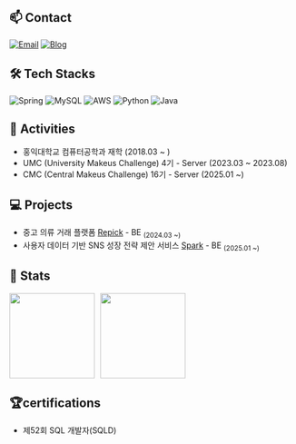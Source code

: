 ## 📫 Contact

[![Email](https://img.shields.io/badge/-Email-%2312100E?style=flat&logo=gmail&logoColor=white)](mailto:sky980221@naver.com)
  [![Blog](https://img.shields.io/badge/Blog-FF8800?style=flat&logo=tistory&logoColor=white)](https://dori-dol2.tistory.com/)

## 🛠 Tech Stacks

![Spring](https://img.shields.io/badge/Spring-6DB33F?style=flat-square&logo=Spring&logoColor=white)
![MySQL](https://img.shields.io/badge/MySQL-4479A1?style=flat-square&logo=MySQL&logoColor=white)
![AWS](https://img.shields.io/badge/AWS-232F3E?style=flat-square&logo=Amazon%20AWS&logoColor=white)
![Python](https://img.shields.io/badge/Python-3776AB?style=flat-square&logo=python&logoColor=white)
![Java](https://img.shields.io/badge/Java-007396?style=flat-square&logo=Java&logoColor=white&logoWidth=20)

## 🎠 Activities 
- 홍익대학교 컴퓨터공학과 재학 (2018.03 ~ )
- UMC (University Makeus Challenge) 4기 - Server (2023.03 ~ 2023.08)
- CMC (Central Makeus Challenge) 16기 - Server (2025.01 ~)

## 💻 Projects 
- 중고 의류 거래 플랫폼 <a href="https://github.com/Repick-official/repick-server-v2">Repick</a> - BE <sub>(2024.03 ~)</sub>
- 사용자 데이터 기반 SNS 성장 전략 제안 서비스 <a href="https://github.com/Central-MakeUs/Spark-Server">Spark</a> - BE <sub>(2025.01 ~)</sub>
## 🏅 Stats
<div style="display: flex; align-items: center;">
  <a href="https://github.com/anuraghazra/github-readme-stats">
    <img src="https://github-readme-stats.vercel.app/api?username=sky980221&show_icons=true&theme=material-palenight&hide_border=true&bg_color=20232a&icon_color=58A6FF&text_color=fff&title_color=58A6FF&count_private=true" style="height: 150px;"/>
  </a>
  <a href="https://solved.ac/sky980221" style="margin-left: 10px;">
    <img src="http://mazassumnida.wtf/api/v2/generate_badge?boj=sky980221" style="height: 150px;"/>
  </a>
</div>

## 🏆certifications
- 제52회 SQL 개발자(SQLD)
